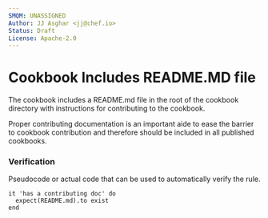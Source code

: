 ```yaml
---
SMQM: UNASSIGNED
Author: JJ Asghar <jj@chef.io>
Status: Draft
License: Apache-2.0
---
```


# Cookbook Includes README.MD file
The cookbook includes a README.md file in the root of the cookbook directory with instructions for contributing to the cookbook.

Proper contributing documentation is an important aide to ease the barrier to cookbook contribution and therefore should be included in all published cookbooks.

### Verification

Pseudocode or actual code that can be used to automatically verify the rule.

```
it 'has a contributing doc' do
  expect(README.md).to exist
end
```
